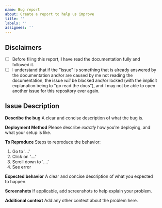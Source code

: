 ```yaml
---
name: Bug report
about: Create a report to help us improve
title: ''
labels: ''
assignees: ''
---
```


## Disclaimers

- [ ] Before filing this report, I have read the documentation fully and followed it.
- [ ] I understand that if the "issue" is something that is already answered by the documentation and/or are caused by me not reading the documentation, the issue _will_ be blocked and/or locked (with the implicit explanation being to "go read the docs"), and I may not be able to open another issue for this repository ever again.

## Issue Description

**Describe the bug**
A clear and concise description of what the bug is.

**Deployment Method**
Please describe _exactly_ how you're deploying, and what your setup is like.

**To Reproduce**
Steps to reproduce the behavior:

1. Go to '...'
2. Click on '....'
3. Scroll down to '....'
4. See error

**Expected behavior**
A clear and concise description of what you expected to happen.

**Screenshots**
If applicable, add screenshots to help explain your problem.

**Additional context**
Add any other context about the problem here.
